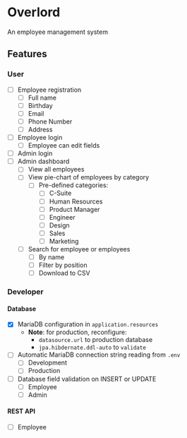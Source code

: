 # Overlord
An employee management system

## Features
### User
- [ ] Employee registration
    - [ ] Full name
    - [ ] Birthday
    - [ ] Email
    - [ ] Phone Number
    - [ ] Address
- [ ] Employee login
    - [ ] Employee can edit fields
- [ ] Admin login
- [ ] Admin dashboard
    - [ ] View all employees
    - [ ] View pie-chart of employees by category
        + [ ] Pre-defined categories:
            * [ ] C-Suite
            * [ ] Human Resources
            * [ ] Product Manager
            * [ ] Engineer
            * [ ] Design
            * [ ] Sales
            * [ ] Marketing
    - [ ] Search for employee or employees
        + [ ] By name
        + [ ] Filter by position
        + [ ] Download to CSV

### Developer
#### Database
- [x] MariaDB configuration in `application.resources`
    + **Note**: for production, reconfigure:
        * `datasource.url` to production database
        * `jpa.hibdernate.ddl-auto` to `validate`
- [ ] Automatic MariaDB connection string reading from `.env`
    + [ ] Development
    + [ ] Production
- [ ] Database field validation on INSERT or UPDATE
    + [ ] Employee
    + [ ] Admin

#### REST API
- [ ] Employee

